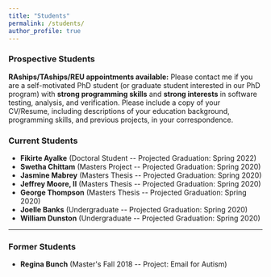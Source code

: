 ```yaml
---
title: "Students"
permalink: /students/
author_profile: true
---
```


### Prospective Students

**RAships/TAships/REU appointments available:** Please contact me if you are a self-motivated PhD student (or graduate student interested in our PhD program) with **strong programming skills** and **strong interests** in software testing, analysis, and verification. Please include a copy of your CV/Resume, including descriptions of your education background, programming skills, and previous projects, in your correspondence. 


### Current Students

* **Fikirte Ayalke** (Doctoral Student -- Projected Graduation: Spring 2022) 
* **Swetha Chittam** (Masters Project -- Projected Graduation: Spring 2020)
* **Jasmine Mabrey** (Masters Thesis -- Projected Graduation: Spring 2020)
* **Jeffrey Moore, II** (Masters Thesis -- Projected Graduation: Spring 2020)
* **George Thompson** (Masters Thesis -- Projected Graduation: Spring 2020)
* **Joelle Banks** (Undergraduate -- Projected Graduation: Spring 2020)
* **William Dunston** (Undergraduate -- Projected Graduation: Spring 2020)

---

### Former Students

* **Regina Bunch** (Master's Fall 2018 -- Project: Email for Autism)
